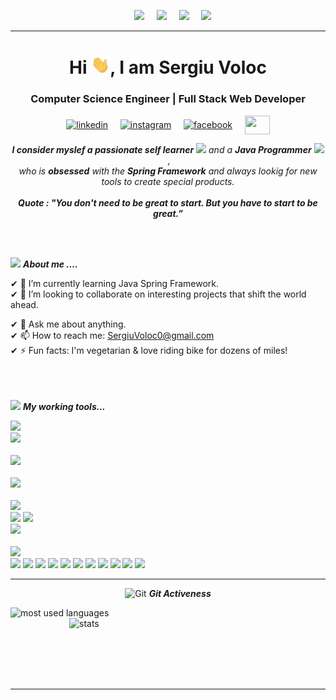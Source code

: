 
 <p align="center">
&nbsp;	&nbsp; <img src="https://img.shields.io/badge/Age-24-blue" /> 	&nbsp;	&nbsp;
  <img src="https://img.shields.io/badge/Focus-Java%20Spring-brightgreen" />	&nbsp;	&nbsp;
  <img src="https://img.shields.io/badge/Location-Holywood,UK-success" />	&nbsp;	&nbsp;
  <img src="https://img.shields.io/badge/Languages-English%20%26%20Russian%20%26%20Romanian-brightgreen" />
</p>
<hr>
<h1 align="center">Hi <img src="https://raw.githubusercontent.com/ABSphreak/ABSphreak/master/gifs/Hi.gif" width="30px">, I am Sergiu Voloc </h1>
<h3 align="center">Computer Science Engineer | Full Stack Web Developer </h3>
<p align="center">
<a href="https://www.linkedin.com/in/sergiu-voloc/" target="blank"><img align="center" src="![image](https://user-images.githubusercontent.com/38067667/163561835-b229e725-9de2-45e6-89ff-f2526d7365a2.png)" alt="linkedin" height="30" width="30" /></a>  &nbsp;	&nbsp;
<a href="https://www.instagram.com/sergiu_voloc/" target="blank"><img align="center" src="![image](https://user-images.githubusercontent.com/38067667/163561893-c8c9d8cf-9169-4cb9-a504-874a4ec89ec6.png)" alt="instagram" height="30" width="30" /></a> &nbsp;	&nbsp;
<a href="https://www.facebook.com/sergiu.voloc.1/" target="blank"><img align="center" src="https://www.svgrepo.com/show/44069/facebook.svg" alt="facebook" height="35" width="35" /></a> &nbsp;	&nbsp;
 <a href = "mailto: sergiuvoloc0@gmail.com"><img align="center" src="https://seeklogo.com/images/G/gmail-new-2020-logo-32DBE11BB4-seeklogo.com.png" height="30" width="40" /></a>
</p>
</p>



<p align="center">
  <em>
    <b> I consider myslef a passionate self learner</b> <img src="https://github.com/TheDudeThatCode/TheDudeThatCode/blob/master/Assets/Developer.gif" width="30px"> and a <b>Java Programmer</b>&nbsp;<img src="https://github.com/TheDudeThatCode/TheDudeThatCode/blob/master/Assets/Designer.gif" width="36px">&nbsp,<br>who is <b>obsessed</b>
    with the <b>Spring Framework</b> and always lookig for new tools to create special products.
  </em> 
  <br><br>
  <b><i align="center">Quote : "You don't need to be great to start. But you have to start to be great.”</i></b>
</p>
<br><br>

<img src="https://media.giphy.com/media/iY8CRBdQXODJSCERIr/giphy.gif" width="30px">&nbsp;***About me ....***


<!-- ✔ 🔭 I’m currently working on a e-commerce site what can also generate Paint by Numbers pictures from real photos! <br> -->
✔ 🌱 I’m currently learning Java Spring Framework. <br>
✔ 👯 I’m looking to collaborate on interesting projects that shift the world ahead. <br>
<!--✔ 🤔 I’m looking for help with Image Processing methods using Java and alghorithms. <br>-->
✔ 💬 Ask me about anything. <br>
✔ 📫 How to reach me: SergiuVoloc0@gmail.com <br>
✔ ⚡ Fun facts: I'm vegetarian & love riding bike for dozens of miles!<br><br><br><br>


<img src="https://media.giphy.com/media/iY8CRBdQXODJSCERIr/giphy.gif" width="30px">&nbsp;***My working tools...***
<p align="center">

  <code><img height="50"  src="https://camo.githubusercontent.com/357f19138a1a4569442d4f95103b5abf8902eae05651a3e39aa7168278e9ca1b/68747470733a2f2f7777772e766563746f726c6f676f2e7a6f6e652f6c6f676f732f6769746875622f6769746875622d617232312e737667"></code> 
  <code> <img height="50" src="https://www.vectorlogo.zone/logos/java/java-ar21.svg"> </code>
  <code> <img height="50" src="https://www.vectorlogo.zone/logos/dotnet/dotnet-ar21.svg"> </code>
  <code> <img height="50" src="https://www.vectorlogo.zone/logos/w3_html5/w3_html5-ar21.svg"> </code>
  <code> <img height="50" src="https://www.vectorlogo.zone/logos/netlifyapp_watercss/netlifyapp_watercss-ar21.svg"> </code>
  <code><img height="50" src="https://www.svgrepo.com/show/314574/sass.svg"></code>
  <code><img height="50" src="https://www.svgrepo.com/show/303293/bootstrap-4-logo.svg"></code>
  <code> <img height="50" src="https://www.vectorlogo.zone/logos/mysql/mysql-ar21.svg"> </code>
  <code> <img height="50" src="https://www.vectorlogo.zone/logos/heroku/heroku-ar21.svg"> </code>
  <code><img height="50"  src="https://upload.wikimedia.org/wikipedia/commons/4/44/Spring_Framework_Logo_2018.svg"></code>
  <code><img height="50" src="https://upload.wikimedia.org/wikipedia/commons/5/52/Apache_Maven_logo.svg"></code>
  <code><img height="50" src="https://upload.wikimedia.org/wikipedia/commons/9/9c/IntelliJ_IDEA_Icon.svg"></code>
  <code><img height="50" src="https://camo.githubusercontent.com/b31b4b32c63d4e5ebde9d2d316aae389afe622b81e95c528a16296d232e4804d/68747470733a2f2f7777772e766563746f726c6f676f2e7a6f6e652f6c6f676f732f676574706f73746d616e2f676574706f73746d616e2d617232312e737667"></code>
 <code><img height="50" src="https://img.icons8.com/color/48/000000/adobe-photoshop.png"></code>
 <code><img height="50" src="https://img.icons8.com/color/48/000000/figma.png"></code>
 <code><img height="50" src="https://img.icons8.com/nolan/64/xml.png"></code>
  <code><img height="50" src="https://camo.githubusercontent.com/ec327d2d01ade7c9986c28f1bb1c76681e65cc16e5fdfd24ac3aaf0b6a68d700/68747470733a2f2f7777772e766563746f726c6f676f2e7a6f6e652f6c6f676f732f6a736f6e2f6a736f6e2d617232312e737667"></code>
 <code><img height="50" src="https://img.icons8.com/color/48/000000/thymeleaf.png"></code>
 <code><img height="50" src="https://upload.wikimedia.org/wikipedia/commons/8/82/Jira_%28Software%29_logo.svg"></code>
 <code><img height="50" src="https://camo.githubusercontent.com/47f5bde52f1c84718e2ae90d178e9e741eac82d7351ac8887c2d32fd1f7c255d/68747470733a2f2f7777772e766563746f726c6f676f2e7a6f6e652f6c6f676f732f6170616368655f746f6d6361742f6170616368655f746f6d6361742d617232312e737667"></code>

  <hr>
  <p align="center">
 <img src="https://media.giphy.com/media/W5eoZHPpUx9sapR0eu/giphy.gif" width="30px" alt="Git"/>&nbsp;<i><b>Git Activeness</b></i></p>

<p><img align="left" src="https://github-readme-stats.vercel.app/api/top-langs?username=SergiuVoloc&show_icons=true&locale=en&layout=compact&theme=chartreuse-dark" alt="most used languages" /></p>
<p>&nbsp;<img align="right" src="https://github-readme-stats.vercel.app/api?username=SergiuVoloc&show_icons=true&locale=en&theme=chartreuse-dark" alt="stats" width="410" /></p>
<br><br><br><br><br>

<hr>

